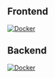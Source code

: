 ## Frontend
[![Docker](https://github.com/ClientSearch/frontend/actions/workflows/docker-publish.yml/badge.svg)](https://github.com/ClientSearch/frontend/actions/workflows/docker-publish.yml)

## Backend
[![Docker](https://github.com/ClientSearch/backend/actions/workflows/docker-publish.yml/badge.svg)](https://github.com/ClientSearch/backend/actions/workflows/docker-publish.yml)
